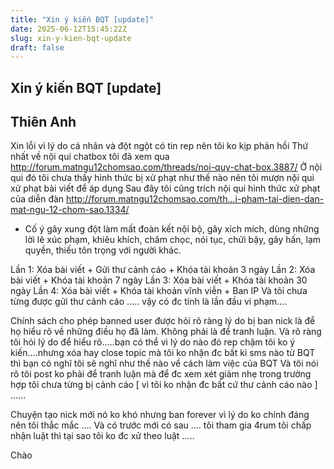 ```yaml
---
title: "Xin ý kiến BQT [update]"
date: 2025-06-12T15:45:22Z
slug: xin-y-kien-bqt-update
draft: false
---
```


## Xin ý kiến BQT [update]

## Thiên Anh

Xin lỗi vì lý do cá nhân và đột ngột có tin rep nên tôi ko kịp phản hồi 
Thứ nhất về nội qui chatbox tôi đã xem qua http://forum.matngu12chomsao.com/threads/noi-quy-chat-box.3887/
Ở nội qui đó tôi chưa thấy hình thức bị xử phạt như thế nào nên tôi mượn nội qui xử phạt bài viết để áp dụng
Sau đây tôi cũng trích nội qui hình thức xử phạt của diễn đàn http://forum.matngu12chomsao.com/th...i-pham-tai-dien-dan-mat-ngu-12-chom-sao.1334/
+ Cố ý gây xung đột làm mất đoàn kết nội bộ, gây xích mích, dùng những lời lẽ xúc phạm, khiêu khích, châm chọc, nói tục, chửi bậy, gây hấn, lạm quyền, thiếu tôn trọng với người khác.

Lần 1: Xóa bài viết + Gửi thư cảnh cáo + Khóa tài khoản 3 ngày
Lần 2: Xóa bài viết + Khóa tài khoản 7 ngày
Lần 3: Xóa bài viết + Khóa tài khoản 30 ngày
Lần 4: Xóa bài viết + Khóa tài khoản vĩnh viễn + Ban IP
Và tôi chưa từng được gửi thư cảnh cáo ..... vậy có đc tính là lần đầu vi phạm....

 
 Chính sách cho phép banned user được hỏi rõ ràng lý do bị ban nick là để họ hiểu rõ về những điều họ đã làm. Không phải là để tranh luận. Và rõ ràng tôi hỏi lý do để hiểu rõ.....bạn có thể vì lý do nào đó rep chậm tôi ko ý kiến....nhưng xóa hay close topic mà tôi ko nhận đc bất kì sms nào từ BQT thì bạn có nghĩ tôi sẽ nghĩ như thế nào về cách làm việc của BQT 
Và tôi nói rõ tôi post ko phải để tranh luận mà để đc xem xét giảm nhẹ trong trường hợp tôi chưa từng bị cảnh cáo [ vì tôi ko nhận đc bất cứ thư cảnh cáo nào ] ......
 
Chuyện tạo nick mới nó ko khó nhưng ban forever vì lý do ko chính đáng nên tôi thắc mắc .... Và có trước mới có sau .... tôi tham gia 4rum tôi chấp nhận luật thì tại sao tôi ko đc xử theo luật ..... 

Chào